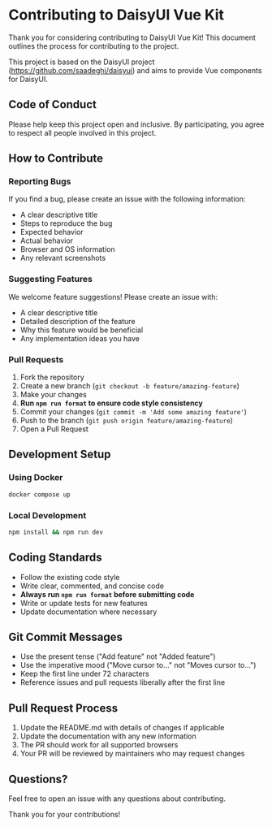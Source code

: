 # Contributing to DaisyUI Vue Kit

Thank you for considering contributing to DaisyUI Vue Kit! This document outlines the process for contributing to the project.

This project is based on the DaisyUI project (https://github.com/saadeghi/daisyui) and aims to provide Vue components for DaisyUI.

## Code of Conduct

Please help keep this project open and inclusive. By participating, you agree to respect all people involved in this project.

## How to Contribute

### Reporting Bugs

If you find a bug, please create an issue with the following information:
- A clear descriptive title
- Steps to reproduce the bug
- Expected behavior
- Actual behavior
- Browser and OS information
- Any relevant screenshots

### Suggesting Features

We welcome feature suggestions! Please create an issue with:
- A clear descriptive title
- Detailed description of the feature
- Why this feature would be beneficial
- Any implementation ideas you have

### Pull Requests

1. Fork the repository
2. Create a new branch (`git checkout -b feature/amazing-feature`)
3. Make your changes
4. **Run `npm run format` to ensure code style consistency**
5. Commit your changes (`git commit -m 'Add some amazing feature'`)
6. Push to the branch (`git push origin feature/amazing-feature`)
7. Open a Pull Request

## Development Setup

### Using Docker

```bash
docker compose up
```

### Local Development

```bash
npm install && npm run dev
```

## Coding Standards

- Follow the existing code style
- Write clear, commented, and concise code
- **Always run `npm run format` before submitting code**
- Write or update tests for new features
- Update documentation where necessary

## Git Commit Messages

- Use the present tense ("Add feature" not "Added feature")
- Use the imperative mood ("Move cursor to..." not "Moves cursor to...")
- Keep the first line under 72 characters
- Reference issues and pull requests liberally after the first line

## Pull Request Process

1. Update the README.md with details of changes if applicable
2. Update the documentation with any new information
3. The PR should work for all supported browsers
4. Your PR will be reviewed by maintainers who may request changes

## Questions?

Feel free to open an issue with any questions about contributing.

Thank you for your contributions!
